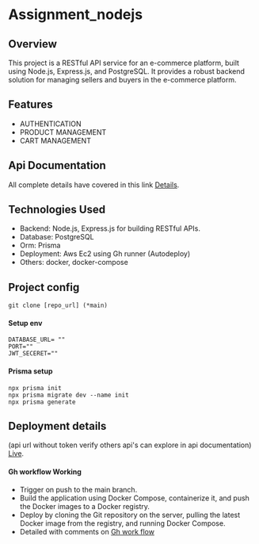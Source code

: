 # Assignment_nodejs
## Overview
This project is a RESTful API service for an e-commerce platform, built using Node.js, Express.js, and PostgreSQL. It provides a robust backend solution for managing sellers and buyers in the e-commerce platform.
## Features
* AUTHENTICATION
* PRODUCT MANAGEMENT
* CART MANAGEMENT

## Api Documentation
All complete details have covered in this link [Details](https://documenter.getpostman.com/view/25678286/2sAXqp7iGi).

## Technologies Used

- Backend: Node.js, Express.js for building RESTful APIs.
- Database: PostgreSQL
- Orm: Prisma
- Deployment: Aws Ec2 using Gh runner (Autodeploy)
- Others: docker, docker-compose
## Project config
`````
git clone [repo_url] (*main)
`````
#### Setup env 
```````
DATABASE_URL= ""
PORT=""
JWT_SECERET=""
```````
#### Prisma setup
```````
npx prisma init
npx prisma migrate dev --name init
npx prisma generate
```````
## Deployment details
(api url without token verify others api's can explore in api documentation)
[Live](http://54.163.26.31:5000/api/user/buyer/get-Products).

#### Gh workflow Working
* Trigger on push to the main branch.
* Build the application using Docker Compose, containerize it, and push the Docker images to a Docker registry.
* Deploy by cloning the Git repository on the server, pulling the latest Docker image from the registry, and running Docker Compose.
* Detailed with comments on [Gh work flow](https://github.com/fazil2915/Assignment_nodejs/blob/main/.github/workflows/main.yml)
 



